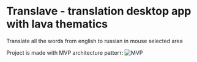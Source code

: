 # Translave - translation desktop app with lava thematics
Translate all the words from english to russian in mouse selected area

Project is made with MVP architecture patterт:
![MVP](https://github.com/Dr1MTeam/Translave/assets/64269779/838405f7-c52a-46b2-a9c2-677c98e99da9)
